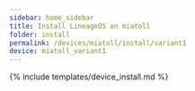 ```yaml
---
sidebar: home_sidebar
title: Install LineageOS on miatoll
folder: install
permalink: /devices/miatoll/install/variant1
device: miatoll_variant1
---
```

{% include templates/device_install.md %}

